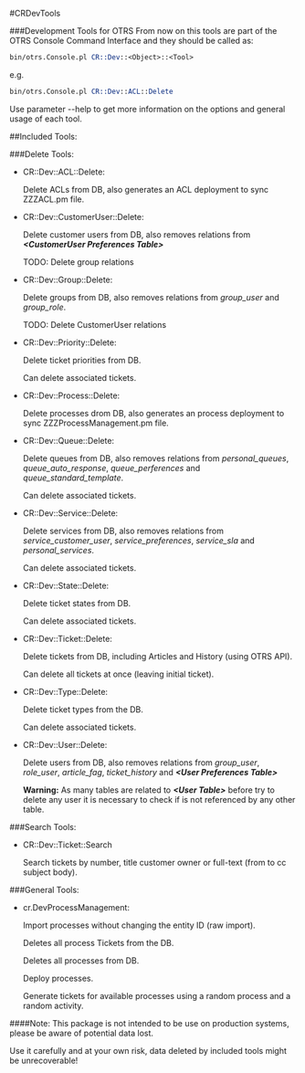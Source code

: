#CRDevTools

###Development Tools for OTRS
From now on this tools are part of the OTRS Console Command Interface and they should be called as:

```perl
bin/otrs.Console.pl CR::Dev::<Object>::<Tool>
```
e.g.

```perl
bin/otrs.Console.pl CR::Dev::ACL::Delete
```

Use parameter --help to get more information on the options and general usage of each tool.

##Included Tools:

###Delete Tools:
* CR::Dev::ACL::Delete:

  Delete ACLs from DB, also generates an ACL deployment to sync ZZZACL.pm file.

* CR::Dev::CustomerUser::Delete:

  Delete customer users from DB, also removes relations from **_&lt;CustomerUser Preferences Table&gt;_**

  TODO: Delete group relations

* CR::Dev::Group::Delete:

  Delete groups from DB, also removes relations from _group_user_ and _group_role_.

  TODO: Delete CustomerUser relations

* CR::Dev::Priority::Delete:

  Delete ticket priorities from DB.

  Can delete associated tickets.

* CR::Dev::Process::Delete:

  Delete processes drom DB, also generates an process deployment to sync ZZZProcessManagement.pm file.

* CR::Dev::Queue::Delete:

  Delete queues from DB, also removes relations from _personal_queues_, _queue_auto_response_, _queue_perferences_ and _queue_standard_template_.

  Can delete associated tickets.

* CR::Dev::Service::Delete:

  Delete services from DB, also removes relations from _service_customer_user_, _service_preferences_, _service_sla_ and _personal_services_.

  Can delete associated tickets.

* CR::Dev::State::Delete:

  Delete ticket states from DB.

  Can delete associated tickets.

* CR::Dev::Ticket::Delete:

   Delete tickets from DB, including Articles and History (using OTRS API).

   Can delete all tickets at once (leaving initial ticket).

* CR::Dev::Type::Delete:

   Delete ticket types from the DB.

   Can delete associated tickets.

* CR::Dev::User::Delete:

  Delete users from DB, also removes relations from _group_user_, _role_user_, _article_fag_, _ticket_history_ and **_&lt;User Preferences Table&gt;_**

  **Warning:** As many tables are related to **_&lt;User Table&gt;_** before try to delete any user it is necessary to check if is not referenced by any other table.

###Search Tools:
* CR::Dev::Ticket::Search

  Search tickets by number, title customer owner or full-text (from to cc subject body).

###General Tools:

* cr.DevProcessManagement:

   Import processes without changing the entity ID (raw import).

   Deletes all process Tickets from the DB.

   Deletes all processes from DB.

   Deploy processes.

   Generate tickets for available processes using a random process and a random activity.

####Note:
This package is not intended to be use on production systems, please be aware of potential data lost.

Use it carefully and at your own risk, data deleted by included tools might be unrecoverable!
